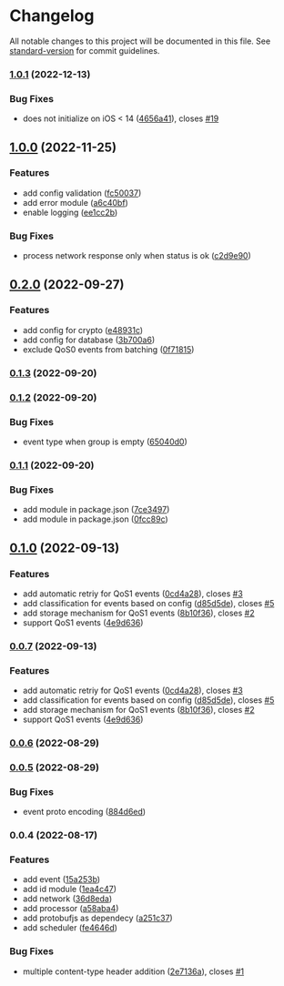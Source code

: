# Changelog

All notable changes to this project will be documented in this file. See [standard-version](https://github.com/conventional-changelog/standard-version) for commit guidelines.

### [1.0.1](https://github.com/gojekfarm/clickstream-web/compare/v1.0.0...v1.0.1) (2022-12-13)

### Bug Fixes

- does not initialize on iOS < 14 ([4656a41](https://github.com/gojekfarm/clickstream-web/commit/4656a4128a133a0e0f9fead9011f83eb70f37c57)), closes [#19](https://github.com/gojekfarm/clickstream-web/issues/19)

## [1.0.0](https://github.com/gojekfarm/clickstream-web/compare/v0.2.0...v1.0.0) (2022-11-25)

### Features

- add config validation ([fc50037](https://github.com/gojekfarm/clickstream-web/commit/fc50037625420f90fbd8217f36e6c7c80e27b963))
- add error module ([a6c40bf](https://github.com/gojekfarm/clickstream-web/commit/a6c40bfbedf7f228d0cd7451bc0dd0582cb76388))
- enable logging ([ee1cc2b](https://github.com/gojekfarm/clickstream-web/commit/ee1cc2b5c4a325327217f89cc85ff0163c7bfb45))

### Bug Fixes

- process network response only when status is ok ([c2d9e90](https://github.com/gojekfarm/clickstream-web/commit/c2d9e90febd1538224b95e2051df49341525d193))

## [0.2.0](https://github.com/gojekfarm/clickstream-web/compare/v0.1.3...v0.2.0) (2022-09-27)

### Features

- add config for crypto ([e48931c](https://github.com/gojekfarm/clickstream-web/commit/e48931ca8c68ff088f73d83e9ab839a27c0dcd84))
- add config for database ([3b700a6](https://github.com/gojekfarm/clickstream-web/commit/3b700a6ea776cb5157bb85c4942f7699a0e66044))
- exclude QoS0 events from batching ([0f71815](https://github.com/gojekfarm/clickstream-web/commit/0f71815747f9323c7dff1266c5c8f0fddf1ecf3c))

### [0.1.3](https://github.com/gojekfarm/clickstream-web/compare/v0.1.2...v0.1.3) (2022-09-20)

### [0.1.2](https://github.com/gojekfarm/clickstream-web/compare/v0.1.1...v0.1.2) (2022-09-20)

### Bug Fixes

- event type when group is empty ([65040d0](https://github.com/gojekfarm/clickstream-web/commit/65040d0de7b5bda5d13763bc19fe572e1d3f95ae))

### [0.1.1](https://github.com/gojekfarm/clickstream-web/compare/v0.1.0...v0.1.1) (2022-09-20)

### Bug Fixes

- add module in package.json ([7ce3497](https://github.com/gojekfarm/clickstream-web/commit/7ce3497c0a8aa8358f9a23b7293dc6117650c767))
- add module in package.json ([0fcc89c](https://github.com/gojekfarm/clickstream-web/commit/0fcc89c358605cdfc2d72bfcc0c5fff6667e7104))

## [0.1.0](https://github.com/gojekfarm/clickstream-web/compare/v0.0.6...v0.1.0) (2022-09-13)

### Features

- add automatic retriy for QoS1 events ([0cd4a28](https://github.com/gojekfarm/clickstream-web/commit/0cd4a28698ba6ac8f49d5bf7ad5fa7292421c2a0)), closes [#3](https://github.com/gojekfarm/clickstream-web/issues/3)
- add classification for events based on config ([d85d5de](https://github.com/gojekfarm/clickstream-web/commit/d85d5de4faf269ca83f05c97440b0ea7b5b9bbd0)), closes [#5](https://github.com/gojekfarm/clickstream-web/issues/5)
- add storage mechanism for QoS1 events ([8b10f36](https://github.com/gojekfarm/clickstream-web/commit/8b10f36e280c28aec5a84573003857dcb03af83f)), closes [#2](https://github.com/gojekfarm/clickstream-web/issues/2)
- support QoS1 events ([4e9d636](https://github.com/gojekfarm/clickstream-web/commit/4e9d636ddff5b33e34cc22869f83afd89e29cc26))

### [0.0.7](https://github.com/gojekfarm/clickstream-web/compare/v0.0.6...v0.0.7) (2022-09-13)

### Features

- add automatic retriy for QoS1 events ([0cd4a28](https://github.com/gojekfarm/clickstream-web/commit/0cd4a28698ba6ac8f49d5bf7ad5fa7292421c2a0)), closes [#3](https://github.com/gojekfarm/clickstream-web/issues/3)
- add classification for events based on config ([d85d5de](https://github.com/gojekfarm/clickstream-web/commit/d85d5de4faf269ca83f05c97440b0ea7b5b9bbd0)), closes [#5](https://github.com/gojekfarm/clickstream-web/issues/5)
- add storage mechanism for QoS1 events ([8b10f36](https://github.com/gojekfarm/clickstream-web/commit/8b10f36e280c28aec5a84573003857dcb03af83f)), closes [#2](https://github.com/gojekfarm/clickstream-web/issues/2)
- support QoS1 events ([4e9d636](https://github.com/gojekfarm/clickstream-web/commit/4e9d636ddff5b33e34cc22869f83afd89e29cc26))

### [0.0.6](https://github.com/gojekfarm/clickstream-web/compare/v0.0.5...v0.0.6) (2022-08-29)

### [0.0.5](https://github.com/gojekfarm/clickstream-web/compare/v0.0.4...v0.0.5) (2022-08-29)

### Bug Fixes

- event proto encoding ([884d6ed](https://github.com/gojekfarm/clickstream-web/commit/884d6ed41b02dce24f2dadbb50bf99d3b3464afd))

### 0.0.4 (2022-08-17)

### Features

- add event ([15a253b](https://github.com/gojekfarm/clickstream-web/commit/15a253bd6d84e4e7362dbb32f1e9febd5c1af1c9))
- add id module ([1ea4c47](https://github.com/gojekfarm/clickstream-web/commit/1ea4c47efd440dfe587dfe13f8bc8e8279d4e2aa))
- add network ([36d8eda](https://github.com/gojekfarm/clickstream-web/commit/36d8eda585cafa427ca7a411cd72f8e3fac1bffc))
- add processor ([a58aba4](https://github.com/gojekfarm/clickstream-web/commit/a58aba4e903730503208f66a32fc1599539df580))
- add protobufjs as dependecy ([a251c37](https://github.com/gojekfarm/clickstream-web/commit/a251c3781822ad8c95dfcded584c288b33c69701))
- add scheduler ([fe4646d](https://github.com/gojekfarm/clickstream-web/commit/fe4646d03c73192ad7123ad3544975cfab918679))

### Bug Fixes

- multiple content-type header addition ([2e7136a](https://github.com/gojekfarm/clickstream-web/commit/2e7136aa82bb69eb2f21d5f058ddd85966130cb8)), closes [#1](https://github.com/gojekfarm/clickstream-web/issues/1)
